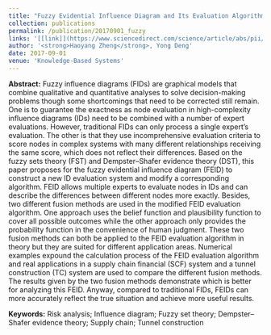 ```yaml
---
title: "Fuzzy Evidential Influence Diagram and Its Evaluation Algorithm"
collection: publications
permalink: /publication/20170901_fuzzy
links: '[[link]](https://www.sciencedirect.com/science/article/abs/pii/S0950705117302484)'
author: '<strong>Haoyang Zheng</strong>, Yong Deng'
date: 2017-09-01
venue: 'Knowledge-Based Systems'
---
```


<strong>Abstract:</strong>
Fuzzy influence diagrams (FIDs) are graphical models that combine qualitative and quantitative analyses to solve decision-making problems though some shortcomings that need to be corrected still remain. One is to guarantee the exactness as node evaluation in high-complexity influence diagrams (IDs) need to be combined with a number of expert evaluations. However, traditional FIDs can only process a single expert’s evaluation. The other is that they use incomprehensive evaluation criteria to score nodes in complex systems with many different relationships receiving the same score, which does not reflect their differences.
Based on the fuzzy sets theory (FST) and Dempster–Shafer evidence theory (DST), this paper proposes for the fuzzy evidential influence diagram (FEID) to construct a new ID evaluation system and modify a corresponding algorithm. FEID allows multiple experts to evaluate nodes in IDs and can describe the differences between different nodes more exactly. Besides, two different fusion methods are used in the modified FEID evaluation algorithm. One approach uses the belief function and plausibility function to cover all possible outcomes while the other approach only provides the probability function in the convenience of human judgment. These two fusion methods can both be applied to the FEID evaluation algorithm in theory but they are suited for different application areas. Numerical examples expound the calculation process of the FEID evaluation algorithm and real applications in a supply chain financial (SCF) system and a tunnel construction (TC) system are used to compare the different fusion methods. The results given by the two fusion methods demonstrate which is better for analyzing this FEID. Anyway, compared to traditional FIDs, FEIDs can more accurately reflect the true situation and achieve more useful results.


<strong>Keywords:</strong>
Risk analysis; Influence diagram; Fuzzy set theory; Dempster–Shafer evidence theory; Supply chain; Tunnel construction
